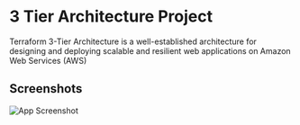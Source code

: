 
# 3 Tier Architecture Project

Terraform 3-Tier Architecture is a well-established architecture for designing and deploying scalable and resilient web applications on Amazon Web Services (AWS)


## Screenshots

![App Screenshot](https://drive.google.com/file/d/1UnESOKPz0_s4ckN0U8caqCAeMkwd5TUL/view?usp=drive_link)


